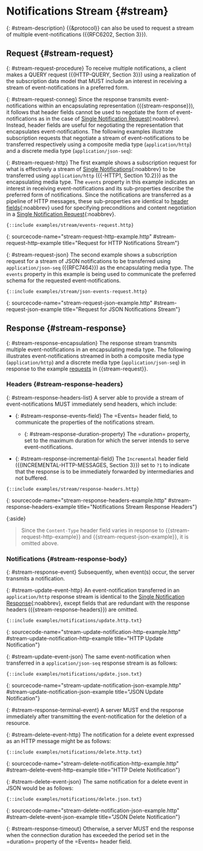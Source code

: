 # Notifications Stream {#stream}

{: #stream-description}
{{&protocol}} can also be used to request a stream of multiple event-notifications ({{RFC6202, Section 3}}).

## Request {#stream-request}

{: #stream-request-procedure}
To receive multiple notifications, a client makes a QUERY request ({{HTTP-QUERY, Section 3}}) using a realization of the subscription data model that MUST include an interest in receiving a stream of event-notifications in a preferred form.

{: #stream-request-conneg}
Since the response transmits event-notifications within an encapsulating representation ({{stream-response}}), it follows that header fields cannot be used to negotiate the form of event-notifications as in the case of [Single Notification Request](#single-notification-request){:noabbrev}. Instead, header fields are useful for negotiating the representation that encapsulates event-notifications. The following examples illustrate subscription requests that negotiate a stream of event-notifications to be transferred respectively using a composite media type (`application/http`) and a discrete media type (`application/json-seq`):

{: #stream-request-http}
The first example shows a subscription request for what is effectively a stream of [Single Notifications](#single-notification){:noabbrev} to be transferred using `application/http` ({{-HTTP1, Section 10.2}}) as the encapsulating media type. The `events` property in this example indicates an interest in receiving event-notifications and its sub-properties describe the preferred form of notifications. Since the notifications are transferred as a pipeline of HTTP messages, these sub-properties are identical to [header fields](#single-notification-request-conneg){:noabbrev} used for specifying preconditions and content negotiation in a [Single Notification Request](#single-notification-request){:noabbrev}.

~~~ http-message
{::include examples/stream/events-request.http}
~~~
{: sourcecode-name="stream-request-http-example.http" #stream-request-http-example title="Request for HTTP Notifications Stream"}

{: #stream-request-json}
The second example shows a subscription request for a stream of JSON notifications to be transferred using `application/json-seq` ({{RFC7464}}) as the encapsulating media type. The `events` property in this example is being used to communicate the preferred schema for the requested event-notifications.

~~~ http-message
{::include examples/stream/json-events-request.http}
~~~
{: sourcecode-name="stream-request-json-example.http" #stream-request-json-example title="Request for JSON Notifications Stream"}

## Response {#stream-response}

{: #stream-response-encapsulation}
The response stream transmits multiple event-notifications in an encapsulating media type. The following illustrates event-notifications streamed in both a composite media type (`application/http`) and a discrete media type (`application/json-seq`) in response to the example [requests](#stream-request) in {{stream-request}}.

### Headers {#stream-response-headers}

{: #stream-response-headers-list}
A server able to provide a stream of event-notifications MUST immediately send headers, which include:

+ {: #stream-response-events-field}
The =Events= header field, to communicate the properties of the notifications stream.

    + {: #stream-response-duration-property}
    The =duration= property, set to the maximum duration for which the server intends to serve event-notifications.

+ {: #stream-response-incremental-field}
The `Incremental` header field ({{INCREMENTAL-HTTP-MESSAGES, Section 3}}) set to `?1` to indicate that the response is to be immediately forwarded by intermediaries and not buffered.

~~~ http-message
{::include examples/stream/response-headers.http}

~~~
{: sourcecode-name="stream-response-headers-example.http" #stream-response-headers-example title="Notifications Stream Response Headers"}

{:aside}
> Since the `Content-Type` header field varies in response to {{stream-request-http-example}} and {{stream-request-json-example}}, it is omitted above.

### Notifications {#stream-response-body}

{: #stream-response-event}
Subsequently, when event(s) occur, the server transmits a notification.

{: #stream-update-event-http}
An event-notification transferred in an `application/http` response stream is identical to the [Single Notification Response](#single-notification-response){:noabbrev}, except fields that are redundant with the response headers ({{stream-response-headers}}) are omitted.

~~~ http-message
{::include examples/notifications/update.http.txt}
~~~
{: sourcecode-name="stream-update-notification-http-example.http" #stream-update-notification-http-example title="HTTP Update Notification"}

{: #stream-update-event-json}
The same event-notification when transferred in a `application/json-seq` response stream is as follows:

~~~
{::include examples/notifications/update.json.txt}
~~~
{: sourcecode-name="stream-update-notification-json-example.http" #stream-update-notification-json-example title="JSON Update Notification"}

{: #stream-response-terminal-event}
A server MUST end the response immediately after transmitting the event-notification for the deletion of a resource.

{: #stream-delete-event-http}
The notification for a delete event expressed as an HTTP message might be as follows:

~~~ http-message
{::include examples/notifications/delete.http.txt}
~~~
{: sourcecode-name="stream-delete-notification-http-example.http" #stream-delete-event-http-example title="HTTP Delete Notification"}

{: #stream-delete-event-json}
The same notification for a delete event in JSON would be as follows:

~~~
{::include examples/notifications/delete.json.txt}
~~~
{: sourcecode-name="stream-delete-notification-json-example.http" #stream-delete-event-json-example title="JSON Delete Notification"}

{: #stream-response-timeout}
Otherwise, a server MUST end the response when the connection duration has exceeded the period set in the =duration= property of the =Events= header field.
